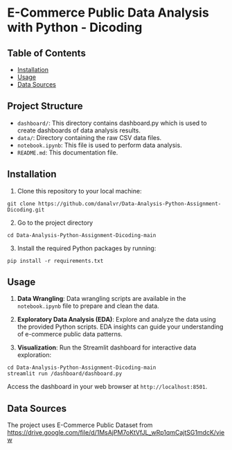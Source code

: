 # E-Commerce Public Data Analysis with Python - Dicoding

## Table of Contents

- [Installation](#installation)
- [Usage](#usage)
- [Data Sources](#data-sources)

## Project Structure

- `dashboard/`: This directory contains dashboard.py which is used to create dashboards of data analysis results.
- `data/`: Directory containing the raw CSV data files.
- `notebook.ipynb`: This file is used to perform data analysis.
- `README.md`: This documentation file.

## Installation

1. Clone this repository to your local machine:

```
git clone https://github.com/danalvr/Data-Analysis-Python-Assignment-Dicoding.git
```

2. Go to the project directory

```
cd Data-Analysis-Python-Assignment-Dicoding-main
```

3. Install the required Python packages by running:

```
pip install -r requirements.txt
```

## Usage

1. **Data Wrangling**: Data wrangling scripts are available in the `notebook.ipynb` file to prepare and clean the data.

2. **Exploratory Data Analysis (EDA)**: Explore and analyze the data using the provided Python scripts. EDA insights can guide your understanding of e-commerce public data patterns.

3. **Visualization**: Run the Streamlit dashboard for interactive data exploration:

```
cd Data-Analysis-Python-Assignment-Dicoding-main
streamlit run /dashboard/dashboard.py
```

Access the dashboard in your web browser at `http://localhost:8501`.

## Data Sources

The project uses E-Commerce Public Dataset from https://drive.google.com/file/d/1MsAjPM7oKtVfJL_wRp1qmCajtSG1mdcK/view
